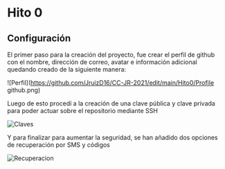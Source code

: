 # Hito 0

## Configuración

El primer paso para la creación del proyecto, fue crear el perfil de github con el nombre, dirección de correo, avatar e información adicional quedando creado de la siguiente manera:

![Perfil](https://github.com/JruizD16/CC-JR-2021/edit/main/Hito0/Profile github.png)

Luego de esto procedí a la creación de una clave pública y clave privada para poder actuar sobre el repositorio mediante SSH

![Claves]()

Y para finalizar para aumentar la seguridad, se han añadido dos opciones de recuperación por SMS y códigos

![Recuperacion]()
